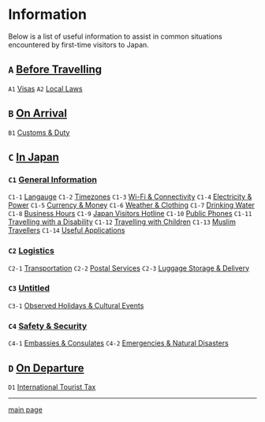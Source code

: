 # Information

Below is a list of useful information to assist in common situations encountered by first-time visitors to Japan.

## `A` [Before Travelling](before%20travelling)
`A1` [Visas](before%20travelling/visas.md)
`A2` [Local Laws](before%20travelling/local-laws.md)

## `B` [On Arrival](on%20arrival)
`B1` [Customs & Duty](on%20arrival/customs-and-duty.md)

## `C` [In Japan](in%20japan)
### `C1` [General Information](in%20japan/general%20information)
`C1-1` [Langauge](in%20japan/general%20information/language.md)
`C1-2` [Timezones](in%20japan/general%20information/timezones.md)
`C1-3` [Wi-Fi & Connectivity](in%20japan/general%20information/wifi-and-connectivity.md)
`C1-4` [Electricity & Power](in%20japan/general%20information/electricity-and-power.md)
`C1-5` [Currency & Money](in%20japan/general%20information/currency-and-money.md)
`C1-6` [Weather & Clothing](in%20japan/general%20information/weather-and-clothing.md)
`C1-7` [Drinking Water](in%20japan/general%20information/drinking-water.md)
`C1-8` [Business Hours](in%20japan/general%20information/business-hours.md)
`C1-9` [Japan Visitors Hotline](in%20japan/general%20information/japan-visitors-hotline.md)
`C1-10` [Public Phones](in%20japan/general%20information/public-phones.md)
`C1-11` [Travelling with a Disability](in%20japan/general%20information/travelling-with-a-disability.md)
`C1-12` [Travelling with Children](in%20japan/general%20information/travelling-with-children.md)
`C1-13` [Muslim Travellers](in%20japan/general%20information/muslim-travellers.md)
`C1-14` [Useful Applications](in%20japan/general%20information/useful-applications.md)

### `C2` [Logistics](in%20japan/logistics)
`C2-1` [Transportation](in%20japan/logistics/transportation.md)
`C2-2` [Postal Services](in%20japan/logistics/postal-services.md)
`C2-3` [Luggage Storage & Delivery](in%20japan/logistics/luggage-storage-and-delivery.md)

### `C3` [Untitled](in%20japan/untitled)
`C3-1` [Observed Holidays & Cultural Events](in%20japan/untitled/observed-holidays-and-cultural-events.md)

### `C4` [Safety & Security](in%20japan/safety&20and%20security)
`C4-1` [Embassies & Consulates](in%20japan/safety&20and%20security/embassies-and-consulates.md)
`C4-2` [Emergencies & Natural Disasters](in%20japan/safety&20and%20security/emergencies-and-natural-disasters.md)

## `D` [On Departure](on%20departure)
`D1` [International Tourist Tax](on%20departure/international-tourist-tax.md)

---

[main page](../)
